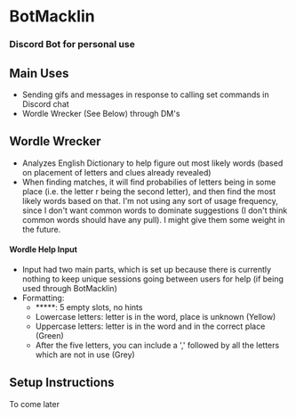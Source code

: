 # BotMacklin
### Discord Bot for personal use 

## Main Uses 
* Sending gifs and messages in response to calling set commands in Discord chat 
* Wordle Wrecker (See Below) through DM's

## Wordle Wrecker 
* Analyzes English Dictionary to help figure out most likely words (based on placement of letters and clues already revealed)
* When finding matches, it will find probabilies of letters being in some place (i.e. the letter r being the second letter), and then find the most likely words based on that. I'm not using any sort of usage frequency, since I don't want common words to dominate suggestions (I don't think common words should have any pull). I might give them some weight in the future.

#### Wordle Help Input 
* Input had two main parts, which is set up because there is currently nothing to keep unique sessions going between users for help (if being used through BotMacklin) 
* Formatting: 
    - *****: 5 empty slots, no hints 
    - Lowercase letters: letter is in the word, place is unknown (Yellow)
    - Uppercase letters: letter is in the word and in the correct place (Green)
    - After the five letters, you can include a ',' followed by all the letters which are not in use (Grey) 

## Setup Instructions 
To come later 
